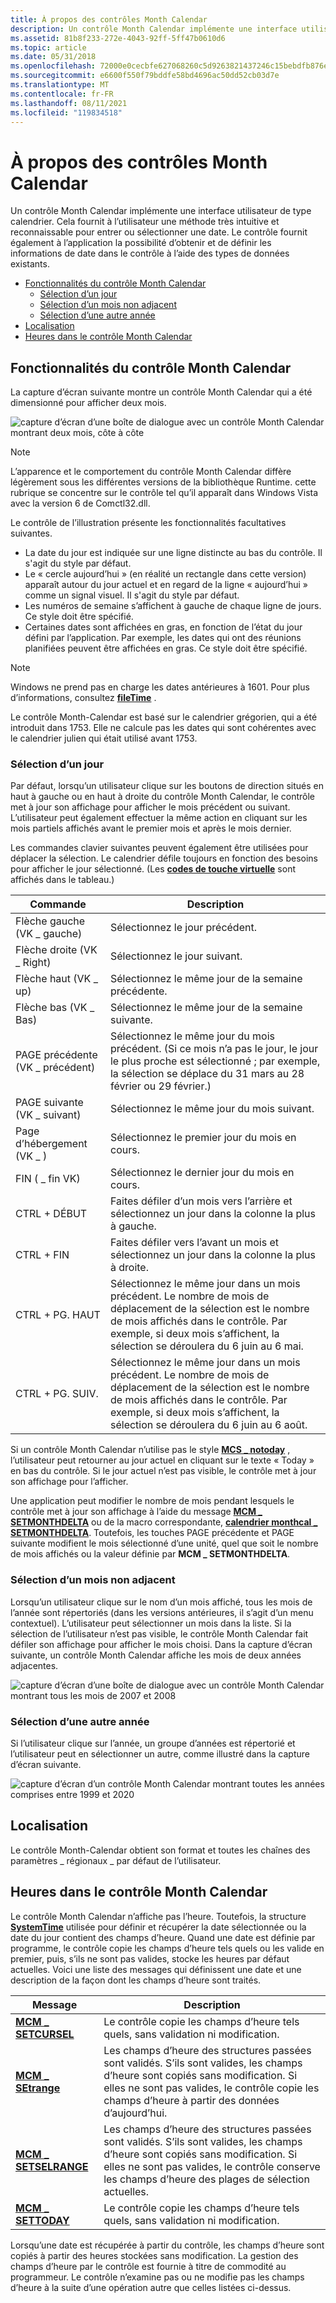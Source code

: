 ```yaml
---
title: À propos des contrôles Month Calendar
description: Un contrôle Month Calendar implémente une interface utilisateur de type calendrier.
ms.assetid: 81b8f233-272e-4043-92ff-5ff47b0610d6
ms.topic: article
ms.date: 05/31/2018
ms.openlocfilehash: 72000e0cecbfe627068260c5d9263821437246c15bebdfb876ecaa84e61f9cda
ms.sourcegitcommit: e6600f550f79bddfe58bd4696ac50dd52cb03d7e
ms.translationtype: MT
ms.contentlocale: fr-FR
ms.lasthandoff: 08/11/2021
ms.locfileid: "119834518"
---
```

# <a name="about-month-calendar-controls"></a>À propos des contrôles Month Calendar

Un contrôle Month Calendar implémente une interface utilisateur de type calendrier. Cela fournit à l’utilisateur une méthode très intuitive et reconnaissable pour entrer ou sélectionner une date. Le contrôle fournit également à l’application la possibilité d’obtenir et de définir les informations de date dans le contrôle à l’aide des types de données existants.

-   [Fonctionnalités du contrôle Month Calendar](#month-calendar-control-features)
    -   [Sélection d’un jour](#selecting-a-day)
    -   [Sélection d’un mois non adjacent](#selecting-a-nonadjacent-month)
    -   [Sélection d’une autre année](#selecting-a-different-year)
-   [Localisation](#localization)
-   [Heures dans le contrôle Month Calendar](#times-in-the-month-calendar-control)

## <a name="month-calendar-control-features"></a>Fonctionnalités du contrôle Month Calendar

La capture d’écran suivante montre un contrôle Month Calendar qui a été dimensionné pour afficher deux mois.

![capture d’écran d’une boîte de dialogue avec un contrôle Month Calendar montrant deux mois, côte à côte](images/mc-simple.png)

> [!Note]  
> L’apparence et le comportement du contrôle Month Calendar diffère légèrement sous les différentes versions de la bibliothèque Runtime. cette rubrique se concentre sur le contrôle tel qu’il apparaît dans Windows Vista avec la version 6 de Comctl32.dll.

 

Le contrôle de l’illustration présente les fonctionnalités facultatives suivantes.

-   La date du jour est indiquée sur une ligne distincte au bas du contrôle. Il s'agit du style par défaut.
-   Le « cercle aujourd’hui » (en réalité un rectangle dans cette version) apparaît autour du jour actuel et en regard de la ligne « aujourd’hui » comme un signal visuel. Il s'agit du style par défaut.
-   Les numéros de semaine s’affichent à gauche de chaque ligne de jours. Ce style doit être spécifié.
-   Certaines dates sont affichées en gras, en fonction de l’état du jour défini par l’application. Par exemple, les dates qui ont des réunions planifiées peuvent être affichées en gras. Ce style doit être spécifié.

> [!Note]
>
> Windows ne prend pas en charge les dates antérieures à 1601. Pour plus d’informations, consultez [**fileTime**](/windows/desktop/api/minwinbase/ns-minwinbase-filetime) .
>
> Le contrôle Month-Calendar est basé sur le calendrier grégorien, qui a été introduit dans 1753. Elle ne calcule pas les dates qui sont cohérentes avec le calendrier julien qui était utilisé avant 1753.

 

### <a name="selecting-a-day"></a>Sélection d’un jour

Par défaut, lorsqu’un utilisateur clique sur les boutons de direction situés en haut à gauche ou en haut à droite du contrôle Month Calendar, le contrôle met à jour son affichage pour afficher le mois précédent ou suivant. L’utilisateur peut également effectuer la même action en cliquant sur les mois partiels affichés avant le premier mois et après le mois dernier.

Les commandes clavier suivantes peuvent également être utilisées pour déplacer la sélection. Le calendrier défile toujours en fonction des besoins pour afficher le jour sélectionné. (Les [**codes de touche virtuelle**](/windows/desktop/inputdev/virtual-key-codes) sont affichés dans le tableau.)



|    Commande      |    Description                    |
|-------------------------|------------------------------------------------------------------------------------------------------------------------------------------------------------------------------------------------------------------------------------------|
| Flèche gauche (VK \_ gauche)   | Sélectionnez le jour précédent.                                                                                                                                                                                                                 |
| Flèche droite (VK \_ Right) | Sélectionnez le jour suivant.                                                                                                                                                                                                                     |
| Flèche haut (VK \_ up)       | Sélectionnez le même jour de la semaine précédente.                                                                                                                                                                                                |
| Flèche bas (VK \_ Bas)   | Sélectionnez le même jour de la semaine suivante.                                                                                                                                                                                                    |
| PAGE précédente (VK \_ précédent)     | Sélectionnez le même jour du mois précédent. (Si ce mois n’a pas le jour, le jour le plus proche est sélectionné ; par exemple, la sélection se déplace du 31 mars au 28 février ou 29 février.)                                                      |
| PAGE suivante (VK \_ suivant)    | Sélectionnez le même jour du mois suivant.                                                                                                                                                                                                   |
| Page d’hébergement (VK \_ )         | Sélectionnez le premier jour du mois en cours.                                                                                                                                                                                               |
| FIN ( \_ fin VK)           | Sélectionnez le dernier jour du mois en cours.                                                                                                                                                                                                |
| CTRL + DÉBUT             | Faites défiler d’un mois vers l’arrière et sélectionnez un jour dans la colonne la plus à gauche.                                                                                                                                                                       |
| CTRL + FIN              | Faites défiler vers l’avant un mois et sélectionnez un jour dans la colonne la plus à droite.                                                                                                                                                                       |
| CTRL + PG. HAUT          | Sélectionnez le même jour dans un mois précédent. Le nombre de mois de déplacement de la sélection est le nombre de mois affichés dans le contrôle. Par exemple, si deux mois s’affichent, la sélection se déroulera du 6 juin au 6 mai.    |
| CTRL + PG. SUIV.        | Sélectionnez le même jour dans un mois précédent. Le nombre de mois de déplacement de la sélection est le nombre de mois affichés dans le contrôle. Par exemple, si deux mois s’affichent, la sélection se déroulera du 6 juin au 6 août. |



 

Si un contrôle Month Calendar n’utilise pas le style [**MCS \_ notoday**](month-calendar-control-styles.md) , l’utilisateur peut retourner au jour actuel en cliquant sur le texte « Today » en bas du contrôle. Si le jour actuel n’est pas visible, le contrôle met à jour son affichage pour l’afficher.

Une application peut modifier le nombre de mois pendant lesquels le contrôle met à jour son affichage à l’aide du message [**MCM \_ SETMONTHDELTA**](mcm-setmonthdelta.md) ou de la macro correspondante, [**calendrier monthcal \_ SETMONTHDELTA**](/windows/desktop/api/Commctrl/nf-commctrl-monthcal_setmonthdelta). Toutefois, les touches PAGE précédente et PAGE suivante modifient le mois sélectionné d’une unité, quel que soit le nombre de mois affichés ou la valeur définie par **MCM \_ SETMONTHDELTA**.

### <a name="selecting-a-nonadjacent-month"></a>Sélection d’un mois non adjacent

Lorsqu’un utilisateur clique sur le nom d’un mois affiché, tous les mois de l’année sont répertoriés (dans les versions antérieures, il s’agit d’un menu contextuel). L’utilisateur peut sélectionner un mois dans la liste. Si la sélection de l’utilisateur n’est pas visible, le contrôle Month Calendar fait défiler son affichage pour afficher le mois choisi. Dans la capture d’écran suivante, un contrôle Month Calendar affiche les mois de deux années adjacentes.

![capture d’écran d’une boîte de dialogue avec un contrôle Month Calendar montrant tous les mois de 2007 et 2008](images/mc-months.png)

### <a name="selecting-a-different-year"></a>Sélection d’une autre année

Si l’utilisateur clique sur l’année, un groupe d’années est répertorié et l’utilisateur peut en sélectionner un autre, comme illustré dans la capture d’écran suivante.

![capture d’écran d’un contrôle Month Calendar montrant toutes les années comprises entre 1999 et 2020](images/mc-years.png)

## <a name="localization"></a>Localisation

Le contrôle Month-Calendar obtient son format et toutes les chaînes des paramètres \_ régionaux \_ par défaut de l’utilisateur.

## <a name="times-in-the-month-calendar-control"></a>Heures dans le contrôle Month Calendar

Le contrôle Month Calendar n’affiche pas l’heure. Toutefois, la structure [**SystemTime**](/windows/desktop/api/minwinbase/ns-minwinbase-systemtime) utilisée pour définir et récupérer la date sélectionnée ou la date du jour contient des champs d’heure. Quand une date est définie par programme, le contrôle copie les champs d’heure tels quels ou les valide en premier, puis, s’ils ne sont pas valides, stocke les heures par défaut actuelles. Voici une liste des messages qui définissent une date et une description de la façon dont les champs d’heure sont traités.



|  Message         |  Description            |
|---------------------------------------------|----------------------------------------------------------------------------------------------------------------------------------------------------------------------------------------------------------------------------|
| [**MCM \_ SETCURSEL**](mcm-setcursel.md)     | Le contrôle copie les champs d’heure tels quels, sans validation ni modification.                                                                                                                                        |
| [**MCM \_ SEtrange**](mcm-setrange.md)       | Les champs d’heure des structures passées sont validés. S’ils sont valides, les champs d’heure sont copiés sans modification. Si elles ne sont pas valides, le contrôle copie les champs d’heure à partir des données d’aujourd’hui.                  |
| [**MCM \_ SETSELRANGE**](mcm-setselrange.md) | Les champs d’heure des structures passées sont validés. S’ils sont valides, les champs d’heure sont copiés sans modification. Si elles ne sont pas valides, le contrôle conserve les champs d’heure des plages de sélection actuelles. |
| [**MCM \_ SETTODAY**](mcm-settoday.md)       | Le contrôle copie les champs d’heure tels quels, sans validation ni modification.                                                                                                                                        |



 

Lorsqu’une date est récupérée à partir du contrôle, les champs d’heure sont copiés à partir des heures stockées sans modification. La gestion des champs d’heure par le contrôle est fournie à titre de commodité au programmeur. Le contrôle n’examine pas ou ne modifie pas les champs d’heure à la suite d’une opération autre que celles listées ci-dessus.

 

 